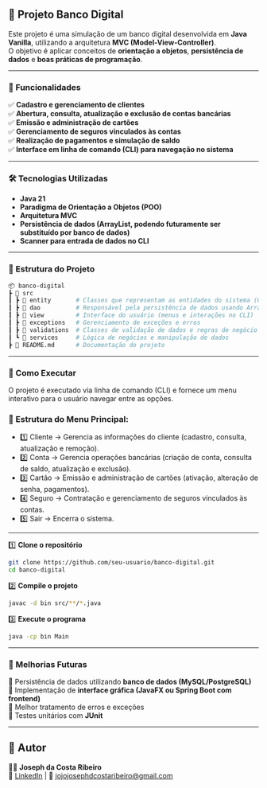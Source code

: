 ## 📌 Projeto Banco Digital  

Este projeto é uma simulação de um banco digital desenvolvida em **Java Vanilla**, utilizando a arquitetura **MVC (Model-View-Controller)**.  
O objetivo é aplicar conceitos de **orientação a objetos**, **persistência de dados** e **boas práticas de programação**.  

---

### 🚀 Funcionalidades  

✅ **Cadastro e gerenciamento de clientes**  
✅ **Abertura, consulta, atualização e exclusão de contas bancárias**  
✅ **Emissão e administração de cartões**  
✅ **Gerenciamento de seguros vinculados às contas**  
✅ **Realização de pagamentos e simulação de saldo**  
✅ **Interface em linha de comando (CLI) para navegação no sistema**  

---

### 🛠️ Tecnologias Utilizadas  

- **Java 21**  
- **Paradigma de Orientação a Objetos (POO)**  
- **Arquitetura MVC**  
- **Persistência de dados (ArrayList, podendo futuramente ser substituído por banco de dados)**  
- **Scanner para entrada de dados no CLI**  

---

### 📂 Estrutura do Projeto  

```bash
📦 banco-digital  
┣ 📂 src  
┃ ┣ 📂 entity       # Classes que representam as entidades do sistema (Cliente, Conta, Cartão, Seguro, etc.)  
┃ ┣ 📂 dao          # Responsável pela persistência de dados usando ArrayList  
┃ ┣ 📂 view         # Interface do usuário (menus e interações no CLI)  
┃ ┣ 📂 exceptions   # Gerenciamento de exceções e erros  
┃ ┣ 📂 validations  # Classes de validação de dados e regras de negócio  
┃ ┗ 📂 services     # Lógica de negócios e manipulação de dados  
┣ 📄 README.md      # Documentação do projeto  
```

---

### 🔧 Como Executar
O projeto é executado via linha de comando (CLI) e fornece um menu interativo para o usuário navegar entre as opções.

### 📌 Estrutura do Menu Principal:
- 1️⃣ Cliente → Gerencia as informações do cliente (cadastro, consulta, atualização e remoção).
- 2️⃣ Conta → Gerencia operações bancárias (criação de conta, consulta de saldo, atualização e exclusão).
- 3️⃣ Cartão → Emissão e administração de cartões (ativação, alteração de senha, pagamentos).
- 4️⃣ Seguro → Contratação e gerenciamento de seguros vinculados às contas.
- 5️⃣ Sair → Encerra o sistema.

---

1️⃣ **Clone o repositório**  
```bash
git clone https://github.com/seu-usuario/banco-digital.git
cd banco-digital
```  

2️⃣ **Compile o projeto**  
```bash
javac -d bin src/**/*.java  
```  

3️⃣ **Execute o programa**  
```bash
java -cp bin Main
```  

---

### 📝 Melhorias Futuras  

🔹 Persistência de dados utilizando **banco de dados (MySQL/PostgreSQL)**  
🔹 Implementação de **interface gráfica (JavaFX ou Spring Boot com frontend)**  
🔹 Melhor tratamento de erros e exceções  
🔹 Testes unitários com **JUnit**  

---

## 📌 Autor  

👨‍💻 **Joseph da Costa Ribeiro**  
🔗 [LinkedIn](https://www.linkedin.com/in/josephcostaribeiro/) | 📧 [jojojosephdcostaribeiro@gmail.com](mailto:jojojosephdcostaribeiro@gmail.com)

